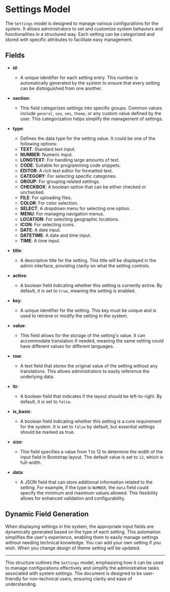# Settings Model

The `Settings` model is designed to manage various configurations for the system. It allows administrators to set and customize system behaviors and functionalities in a structured way. Each setting can be categorized and stored with specific attributes to facilitate easy management.

## Fields

- **id**:
    - A unique identifier for each setting entry. This number is automatically generated by the system to ensure that every setting can be distinguished from one another.

- **section**:
    - This field categorizes settings into specific groups. Common values include `general`, `seo`, `sms`, `theme`, or any custom value defined by the user. This categorization helps simplify the management of settings.

- **type**:
    - Defines the data type for the setting value. It could be one of the following options:
    - **TEXT**: Standard text input.
    - **NUMBER**: Numeric input.
    - **LONGTEXT**: For handling large amounts of text.
    - **CODE**: Suitable for programming code snippets.
    - **EDITOR**: A rich text editor for formatted text.
    - **CATEGORY**: For selecting specific categories.
    - **GROUP**: For grouping related settings.
    - **CHECKBOX**: A boolean option that can be either checked or unchecked.
    - **FILE**: For uploading files.
    - **COLOR**: For color selection.
    - **SELECT**: A dropdown menu for selecting one option.
    - **MENU**: For managing navigation menus.
    - **LOCATION**: For selecting geographic locations.
    - **ICON**: For selecting icons.
    - **DATE**: A date input.
    - **DATETIME**: A date and time input.
    - **TIME**: A time input.

- **title**:
    - A descriptive title for the setting. This title will be displayed in the admin interface, providing clarity on what the setting controls.

- **active**:
    - A boolean field indicating whether this setting is currently active. By default, it is set to `true`, meaning the setting is enabled.

- **key**:
    - A unique identifier for the setting. This key must be unique and is used to retrieve or modify the setting in the system.

- **value**:
    - This field allows for the storage of the setting's value. It can accommodate translation if needed, meaning the same setting could have different values for different languages.

- **raw**:
    - A text field that stores the original value of the setting without any translations. This allows administrators to easily reference the underlying data.

- **ltr**:
    - A boolean field that indicates if the layout should be left-to-right. By default, it is set to `false`.

- **is_basic**:
    - A boolean field indicating whether this setting is a core requirement for the system. It is set to `false` by default, but essential settings should be marked as true.

- **size**:
    - This field specifies a value from 1 to 12 to determine the width of the input field in Bootstrap layout. The default value is set to `12`, which is full-width.

- **data**:
    - A JSON field that can store additional information related to the setting. For example, if the type is `NUMBER`, the `data` field could specify the minimum and maximum values allowed. This flexibility allows for enhanced validation and configurability.

## Dynamic Field Generation

When displaying settings in the system, the appropriate input fields are dynamically generated based on the type of each setting. This automation simplifies the user's experience, enabling them to easily manage settings without needing technical knowledge. You can add your own setting if you wish. When you change design of theme setting will be updated.

---

This structure outlines the `Settings` model, emphasizing how it can be used to manage configurations effectively and simplify the administrative tasks associated with system settings. The document is designed to be user-friendly for non-technical users, ensuring clarity and ease of understanding.